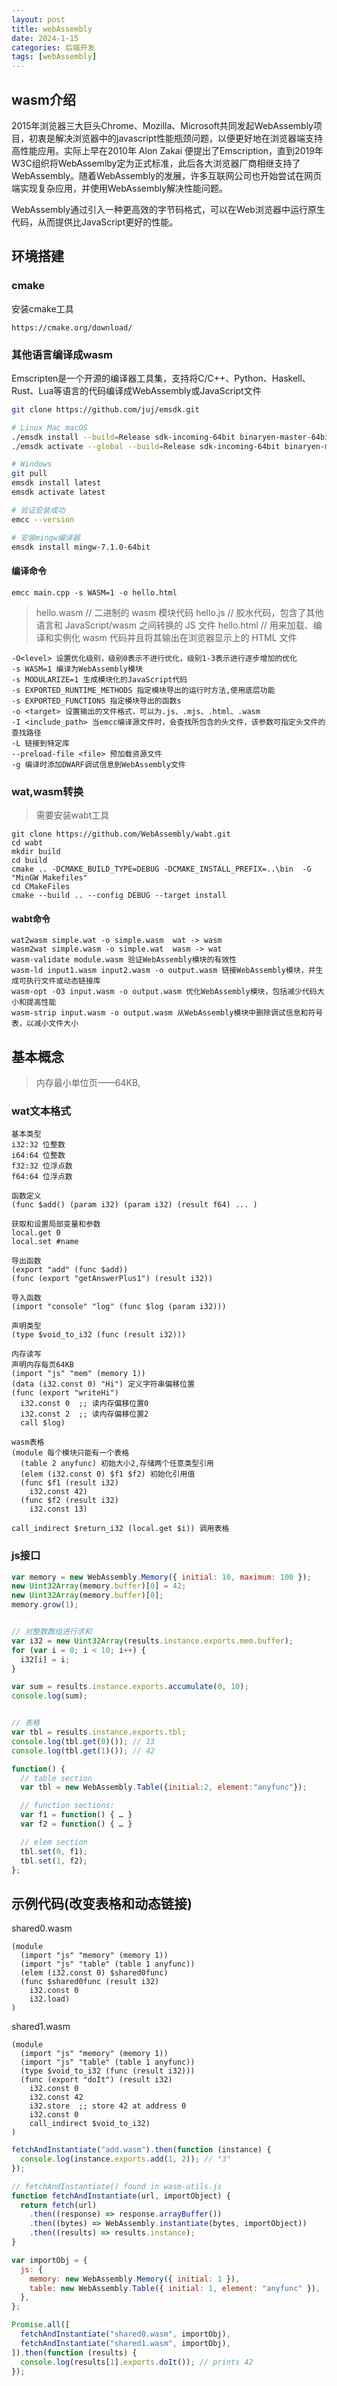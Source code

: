 ```yaml
---
layout: post
title: webAssembly
date: 2024-1-15
categories: 后端开发
tags: [webAssembly]
---
```


## wasm介绍

2015年浏览器三大巨头Chrome、Mozilla、Microsoft共同发起WebAssembly项目，初衷是解决浏览器中的javascript性能瓶颈问题，以便更好地在浏览器端支持高性能应用。实际上早在2010年 Alon Zakai 便提出了Emscription，直到2019年W3C组织将WebAssemlby定为正式标准，此后各大浏览器厂商相继支持了WebAssembly。随着WebAssembly的发展，许多互联网公司也开始尝试在网页端实现复杂应用，并使用WebAssembly解决性能问题。

WebAssembly通过引入一种更高效的字节码格式，可以在Web浏览器中运行原生代码，从而提供比JavaScript更好的性能。

## 环境搭建

### cmake

安装cmake工具

`https://cmake.org/download/`

### 其他语言编译成wasm

Emscripten是一个开源的编译器工具集，支持将C/C++、Python、Haskell、Rust、Lua等语言的代码编译成WebAssembly或JavaScript文件

```bash
git clone https://github.com/juj/emsdk.git

# Linux Mac macOS
./emsdk install --build=Release sdk-incoming-64bit binaryen-master-64bit
./emsdk activate --global --build=Release sdk-incoming-64bit binaryen-master-64bit

# Windows
git pull
emsdk install latest
emsdk activate latest

# 验证安装成功
emcc --version

# 安装mingw编译器
emsdk install mingw-7.1.0-64bit
```

#### 编译命令

`emcc main.cpp -s WASM=1 -o hello.html`

> hello.wasm // 二进制的 wasm 模块代码
> hello.js // 胶水代码，包含了其他语言和 JavaScript/wasm 之间转换的 JS 文件
>hello.html // 用来加载、编译和实例化 wasm 代码并且将其输出在浏览器显示上的 HTML 文件

```
-O<level> 设置优化级别，级别0表示不进行优化，级别1-3表示进行逐步增加的优化
-s WASM=1 编译为WebAssembly模块
-s MODULARIZE=1 生成模块化的JavaScript代码
-s EXPORTED_RUNTIME_METHODS 指定模块导出的运行时方法,使用底层功能
-s EXPORTED_FUNCTIONS 指定模块导出的函数s
-o <target> 设置输出的文件格式，可以为.js、.mjs、.html、.wasm
-I <include_path> 当emcc编译源文件时，会查找所包含的头文件，该参数可指定头文件的查找路径
-L 链接到特定库
--preload-file <file> 预加载资源文件
-g 编译时添加DWARF调试信息到WebAssembly文件
```

### wat,wasm转换

> 需要安装wabt工具

```
git clone https://github.com/WebAssembly/wabt.git
cd wabt
mkdir build
cd build
cmake .. -DCMAKE_BUILD_TYPE=DEBUG -DCMAKE_INSTALL_PREFIX=..\bin  -G "MinGW Makefiles"
cd CMakeFiles
cmake --build .. --config DEBUG --target install
```

#### wabt命令

```
wat2wasm simple.wat -o simple.wasm  wat -> wasm
wasm2wat simple.wasm -o simple.wat  wasm -> wat
wasm-validate module.wasm 验证WebAssembly模块的有效性
wasm-ld input1.wasm input2.wasm -o output.wasm 链接WebAssembly模块，并生成可执行文件或动态链接库
wasm-opt -O3 input.wasm -o output.wasm 优化WebAssembly模块，包括减少代码大小和提高性能
wasm-strip input.wasm -o output.wasm 从WebAssembly模块中删除调试信息和符号表，以减小文件大小
```

## 基本概念

> 内存最小单位页——64KB,

### wat文本格式

```
基本类型
i32:32 位整数
i64:64 位整数
f32:32 位浮点数
f64:64 位浮点数

函数定义
(func $add() (param i32) (param i32) (result f64) ... )

获取和设置局部变量和参数
local.get 0
local.set #name

导出函数
(export "add" (func $add))
(func (export "getAnswerPlus1") (result i32))

导入函数
(import "console" "log" (func $log (param i32)))

声明类型
(type $void_to_i32 (func (result i32)))

内存读写
声明内存每页64KB
(import "js" "mem" (memory 1))
(data (i32.const 0) "Hi") 定义字符串偏移位置
(func (export "writeHi")
  i32.const 0  ;; 读内存偏移位置0
  i32.const 2  ;; 读内存偏移位置2
  call $log)

wasm表格
(module 每个模块只能有一个表格
  (table 2 anyfunc) 初始大小2,存储两个任意类型引用
  (elem (i32.const 0) $f1 $f2) 初始化引用值
  (func $f1 (result i32)
    i32.const 42)
  (func $f2 (result i32)
    i32.const 13)

call_indirect $return_i32 (local.get $i)) 调用表格
```

### js接口

```javascript
var memory = new WebAssembly.Memory({ initial: 10, maximum: 100 });
new Uint32Array(memory.buffer)[0] = 42;
new Uint32Array(memory.buffer)[0];
memory.grow(1);


// 对整数数组进行求和
var i32 = new Uint32Array(results.instance.exports.mem.buffer);
for (var i = 0; i < 10; i++) {
  i32[i] = i;
}

var sum = results.instance.exports.accumulate(0, 10);
console.log(sum);


// 表格
var tbl = results.instance.exports.tbl;
console.log(tbl.get(0)()); // 13
console.log(tbl.get(1)()); // 42

function() {
  // table section
  var tbl = new WebAssembly.Table({initial:2, element:"anyfunc"});

  // function sections:
  var f1 = function() { … }
  var f2 = function() { … }

  // elem section
  tbl.set(0, f1);
  tbl.set(1, f2);
};

```




## 示例代码(改变表格和动态链接)

shared0.wasm

```wat
(module
  (import "js" "memory" (memory 1))
  (import "js" "table" (table 1 anyfunc))
  (elem (i32.const 0) $shared0func)
  (func $shared0func (result i32)
    i32.const 0
    i32.load)
)
```
shared1.wasm

```wat
(module
  (import "js" "memory" (memory 1))
  (import "js" "table" (table 1 anyfunc))
  (type $void_to_i32 (func (result i32)))
  (func (export "doIt") (result i32)
    i32.const 0
    i32.const 42
    i32.store  ;; store 42 at address 0
    i32.const 0
    call_indirect $void_to_i32)
)
```

```javascript
fetchAndInstantiate("add.wasm").then(function (instance) {
  console.log(instance.exports.add(1, 2)); // "3"
});

// fetchAndInstantiate() found in wasm-utils.js
function fetchAndInstantiate(url, importObject) {
  return fetch(url)
    .then((response) => response.arrayBuffer())
    .then((bytes) => WebAssembly.instantiate(bytes, importObject))
    .then((results) => results.instance);
}

var importObj = {
  js: {
    memory: new WebAssembly.Memory({ initial: 1 }),
    table: new WebAssembly.Table({ initial: 1, element: "anyfunc" }),
  },
};

Promise.all([
  fetchAndInstantiate("shared0.wasm", importObj),
  fetchAndInstantiate("shared1.wasm", importObj),
]).then(function (results) {
  console.log(results[1].exports.doIt()); // prints 42
});
```
